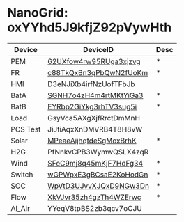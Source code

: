 # NanoGrid:  oxYYhd5J9kfjZ92pVywHth
| Device   | DeviceID                            | Desc |
| -------- | ----------------------------------- | ---- |
| PEM      | [62UXfow4rw95RUga3xjzvg](docs/PEM.md)    | *    |
| FR       | [c88TkQxBn3qPbQwN2fUoKm](docs/FR.md)     | *    |
| HMI      | D3eNJiXb4irfNzUofTFbJb                   |      |
| BatA     | [SGNH7o4zH4m4rtMKtYiGa3](docs/BatA.md)   | *    |
| BatB     | [EYRbp2GiYkg3rhTV3sug5i](docs/BatB.md)   | *    |
| Load     | GsyVca5AXgXjfRrctDmMnH                   |      |
| PCS Test | JiJtiAqxXnDMVRB4T8H8vW                   |      |
| Solar    | [MPeaeAijhqtdeSgMoxBrhK](docs/Solar.md)  | *    |
| H2G      | PfNnkvCPB3WymwQSLX4zqR                   |      |
| Wind     | [SFeC9mj8q45mKjF7HdFg34](docs/Wind.md)   | *    |
| Switch   | [wGPWpxE3gBCsaE2KoHodGn](docs/Switch.md) | *    |
| SOC      | [WpVtD3UJvvXJQxD9NGw3Dn](docs/SOC.md)    | *    |
| Flow     | [XkVJvr35zh4gzTh4WZErwc](docs/Flow.md)   | *    |
| AI_Air   | YYeqV8tpBS2zb3qcv7oCJU              |      |

